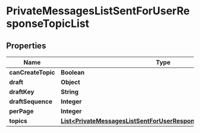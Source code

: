 

# PrivateMessagesListSentForUserResponseTopicList


## Properties

| Name | Type | Description | Notes |
|------------ | ------------- | ------------- | -------------|
|**canCreateTopic** | **Boolean** |  |  [optional] |
|**draft** | **Object** |  |  [optional] |
|**draftKey** | **String** |  |  [optional] |
|**draftSequence** | **Integer** |  |  [optional] |
|**perPage** | **Integer** |  |  [optional] |
|**topics** | [**List&lt;PrivateMessagesListSentForUserResponseTopicListTopicsInner&gt;**](PrivateMessagesListSentForUserResponseTopicListTopicsInner.md) |  |  [optional] |



